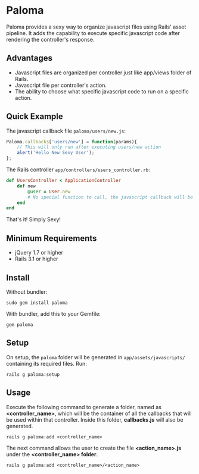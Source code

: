 Paloma
======
Paloma provides a sexy way to organize javascript files using Rails' asset pipeline. 
It adds the capability to execute specific javascript code after rendering the controller's response.

Advantages
-
* Javascript files are organized per controller just like app/views folder of Rails.
* Javascript file per controller's action.
* The ability to choose what specific javascript code to run on a specific action.

Quick Example
-
The javascript callback file `paloma/users/new.js`:

```javascript
Paloma.callbacks['users/new'] = function(params){
    // This will only run after executing users/new action
    alert('Hello New Sexy User');
};
```
 
The Rails controller `app/controllers/users_controller.rb`:

```ruby
def UsersController < ApplicationController
    def new
        @user = User.new
        # No special function to call, the javascript callback will be executed automatically
    end
end
```

That's it! Simply Sexy!

Minimum Requirements
-
* jQuery 1.7 or higher
* Rails 3.1 or higher


Install
-
Without bundler:
```
sudo gem install paloma
```

With bundler, add this to your Gemfile:
```
gem paloma
```

Setup
-
On setup, the `paloma` folder will be generated in `app/assets/javascripts/` containing its required files. Run:
``` 
rails g paloma:setup
```

     
Usage
-----
Execute the following command to generate a folder, named as __\<controller_name\>__, which will be the container of all the callbacks that will be used within that controller. Inside this folder, __callbacks.js__ will also be generated.
    
    rails g paloma:add <controller_name>
    
The next command allows the user to create the file __\<action_name\>.js__ under the __\<controller_name\> folder__.

    rails g paloma:add <controller_name>/<action_name>
